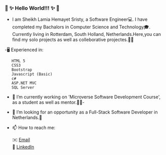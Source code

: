 ### 👋 ✨ Hello World!!! ✨ 👋  

 - I am Sheikh Lamia Hemayet Sristy, a Software Engineer💻. I have completed my Bachalors in Computer Science and Technology🎓. Currently living in Rotterdam, South Holland,
   Netherlands.Here,you can find my solo projects as well as colleborative projectes.📔😊
   
 -🖥️ Experienced in:

       HTML 5
       CSS3
       Bootstrap
       Javascript (Basic)
       c#
       ASP.NET MVC
       SQL Server
      
       

- 🔭 I’m currently working on 'Microverse Software Development Course', as a student as well as mentor.🌟🌟- 

- 👀 I’m looking for  an opportunity as a Full-Stack Software Developer in Netherlands.🙋

- 📫 How to reach me:

     
     ✉️ <a href="mailto:lamiasristy@gmail.com?subject=Hello Lamia!">Email</a>     
     💼 [LinkedIn](https://www.linkedin.com/in/lamia-hemayet-sristy/)
